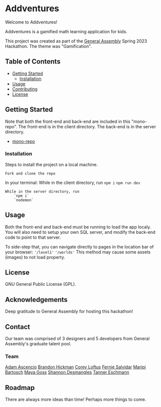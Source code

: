 # Addventures

Welcome to Addventures!

Addventures is a gamified math learning application for kids.

This project was created as part of the [General Assembly](https://generalassemb.ly) Spring 2023 Hackathon. The theme was "Gamification".

## Table of Contents

- [Getting Started](#getting-started)
  - [Installation](#installation)
- [Usage](#usage)
- [Contributing](#contributing)
- [License](#license)

## Getting Started

Note that both the front-end and back-end are included in this "mono-repo".
The front-end is in the client directory.
The back-end is in the server directory.

- [mono-repo](https://github.com/TannerEsch/Addventures)

### Installation

Steps to install the project on a local machine.

`Fork and clone the repo`

In your terminal:
    While in the client directory, run
        `npm i`
        `npm run dev`

    While in the server directory, run
        `npm i`
        `nodemon`

## Usage

Both the front-end and back-end must be running to load the app localy. 
You will also need to setup your own SQL server, and modify the back-end code to point to that server.

To side-step that, you can navigate directly to pages in the location bar of your browser:
    `'/level1'`
    `'/worlds'`
    This method may cause some assets (images) to not load property.

## License

GNU General Public License (GPL).

## Acknowledgements

Deep gratitude to General Assembly for hosting this hackathon!

## Contact

Our team was comprised of 3 designers and 5 developers from General Assembly's graduate talent pool.

### Team
[Adam Ascencio](ascencioadam@gmail.com)
[Brandon Hickman](branhickman@gmail.com)
[Corey Loftus](coreyloftus@gmail.com)
[Fernie Salvidar](fernthedesigner@gmail.com)
[Maripi Bartosch](mariapazmaluenda@gmail.com)
[Maya Goss](mcabrams@gmail.com)
[Shannon Desmangles](shdesmangles@gmail.com)
[Tanner Eschmann](eschmanntanner@gmail.com)

## Roadmap

There are always more ideas than time! Perhaps more things to come.